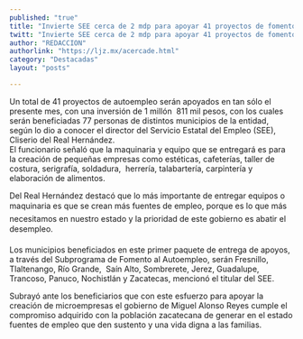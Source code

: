 ```yaml
---
published: "true"
title: "Invierte SEE cerca de 2 mdp para apoyar 41 proyectos de fomento al autoempleo"
twitt: "Invierte SEE cerca de 2 mdp para apoyar 41 proyectos de fomento al autoempleo"
author: "REDACCION"
authorlink: "https://ljz.mx/acercade.html"
category: "Destacadas"
layout: "posts"

---
```




Un total de 41 proyectos de autoempleo serán apoyados en tan sólo el presente mes, con una inversión de 1 millón  811 mil pesos, con los cuales serán beneficiadas 77 personas de distintos municipios de la entidad, según lo dio a conocer el director del Servicio Estatal del Empleo (SEE), Cliserio del Real Hernández.  
  El funcionario señaló que la maquinaria y equipo que se entregará es para la creación de pequeñas empresas como estéticas, cafeterías, taller de costura, serigrafía, soldadura,  herrería, talabartería, carpintería y elaboración de alimentos.



  Del Real Hernández destacó que lo más importante de entregar equipos o maquinaria es que se crean más fuentes de empleo, porque es lo que más necesitamos en nuestro estado y la prioridad de este gobierno es abatir el desempleo.



  Los municipios beneficiados en este primer paquete de entrega de apoyos, a través del Subprograma de Fomento al Autoempleo, serán Fresnillo, Tlaltenango, Río Grande,  Saín Alto, Sombrerete, Jerez, Guadalupe, Trancoso, Panuco, Nochistlán y Zacatecas, mencionó el titular del SEE.



  Subrayó ante los beneficiarios que con este esfuerzo para apoyar la creación de microempresas el gobierno de Miguel Alonso Reyes cumple el compromiso adquirido con la población zacatecana de generar en el estado fuentes de empleo que den sustento y una vida digna a las familias.

